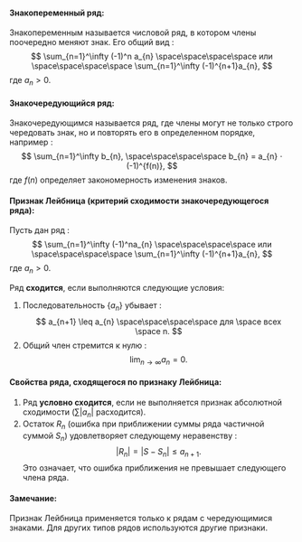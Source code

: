 #### Знакопеременный ряд:

Знакопеременным называется числовой ряд, в котором члены поочередно меняют знак. Его общий вид $:$
$$
\sum_{n=1}^\infty (-1)^n a_{n} \space\space\space\space или \space\space\space\space \sum_{n=1}^\infty (-1)^{n+1}a_{n},
$$
где $a_{n} > 0.$

#### Знакочередующийся ряд:

Знакочередующимся называется ряд, где члены могут не только строго чередовать знак, но и повторять его в определенном порядке, например $:$
$$
\sum_{n=1}^\infty b_{n}, \space\space\space\space b_{n} = a_{n} ⋅ (-1)^{f(n)},
$$
где $f(n)$ определяет закономерность изменения знаков.

#### Признак Лейбница (критерий сходимости знакочередующегося ряда):

Пусть дан ряд $:$
$$
\sum_{n=1}^\infty (-1)^na_{n} \space\space\space\space или \space\space\space\space \sum_{n=1}^\infty (-1)^{n+1}a_{n},
$$
где $a_{n} > 0.$

Ряд **сходится**, если выполняются следующие условия:
1. Последовательность {$a_{n}$} убывает $:$
	$$
	a_{n+1} \leq a_{n} \space\space\space\space для \space всех \space n.
	$$
2. Общий член стремится к нулю $:$
	$$
\lim_{ n \to \infty } a_{n} = 0.
	$$

#### Свойства ряда, сходящегося по признаку Лейбница:

1. Ряд **условно сходится**, если не выполняется признак абсолютной сходимости ($\sum |a_{n}|$ расходится).
2. Остаток $R_{n}$ (ошибка при приближении суммы ряда частичной суммой $S_{n}$) удовлетворяет следующему неравенству $:$
	$$
	|R_{n}| = |S - S_{n}| \leq a_{n+1}.
	$$
	Это означает, что ошибка приближения не превышает следующего члена ряда.

#### Замечание:

Признак Лейбница применяется только к рядам с чередующимися знаками. Для других типов рядов используются другие признаки.